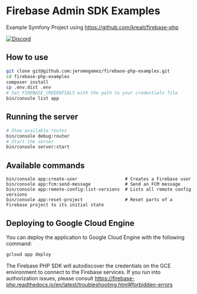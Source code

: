 # Firebase Admin SDK Examples 

Example Symfony Project using https://github.com/kreait/firebase-php 

[![Discord](https://img.shields.io/discord/523866370778333184.svg?color=7289da&logo=discord)](https://discord.gg/nbgVfty)

## How to use

```bash
git clone git@github.com:jeromegamez/firebase-php-examples.git
cd firebase-php-examples
composer install
cp .env.dist .env
# Set FIREBASE_CREDENTIALS with the path to your credentials file
bin/console list app
```

## Running the server

```bash
# Show available routes
bin/console debug:router
# Start the server
bin/console server:start

```

## Available commands

```
bin/console app:create-user                  # Creates a Firebase user
bin/console app:fcm:send-message             # Send an FCM message
bin/console app:remote-config:list-versions  # Lists all remote config versions
bin/console app:reset-project                # Reset parts of a Firebase project to its initial state
```

## Deploying to Google Cloud Engine

You can deploy the application to Google Cloud Engine with the following command:

```bash
gcloud app deploy
```

The Firebase PHP SDK will autodiscover the credentials on the GCE environment to connect to the
Firebase services. If you run into authorization issues, please consult 
https://firebase-php.readthedocs.io/en/latest/troubleshooting.html#forbidden-errors
